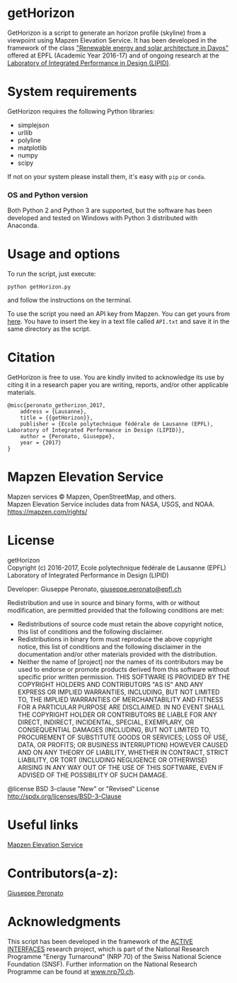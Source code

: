getHorizon
========================================
GetHorizon is a script to generate an horizon profile (skyline) from a viewpoint using Mapzen Elevation Service.
It has been developed in the framework of the class ["Renewable energy and solar architecture in Davos"](http://edu.epfl.ch/coursebook/fr/renewable-energy-and-solar-architecture-in-davos-PENS-210) offered at EPFL (Academic Year 2016-17) and of ongoing research at the [Laboratory of Integrated Performance in Design (LIPID)](http://lipid.epfl.ch/research/energy).

System requirements
========================================
GetHorizon requires the following Python libraries:
- simplejson
- urllib
- polyline
- matplotlib
- numpy
- scipy

If not on your system please install them, it's easy with `pip` or `conda`.

### OS and Python version
  
Both Python 2 and Python 3 are supported, but the software has been developed and tested on Windows with Python 3 distributed with Anaconda.

Usage and options
========================================
To run the script, just execute:

```
python getHorizon.py
```
and follow the instructions on the terminal.

To use the script you need an API key from Mapzen. You can get yours from [here](https://mapzen.com/developers/sign_in). You have to insert the key in a text file called `API.txt` and save it in the same directory as the script.

Citation
========================================
GetHorizon is free to use. You are kindly invited to acknowledge its use by citing it in a research paper you are writing, reports, and/or other applicable materials.
   
	@misc{peronato_gethorizon_2017,
		address = {Lausanne},
		title = {{getHorizon}},
		publisher = {Ecole polytechnique fédérale de Lausanne (EPFL), Laboratory of Integrated Performance in Design (LIPID)},
		author = {Peronato, Giuseppe},
		year = {2017}
	}


Mapzen Elevation Service
========================================
Mapzen services © Mapzen, OpenStreetMap, and others.   
Mapzen Elevation Service includes data from NASA, USGS, and NOAA.   
https://mapzen.com/rights/


License
========================================
getHorizon  
Copyright (c) 2016-2017, Ecole polytechnique fédérale de Lausanne (EPFL)     
Laboratory of Integrated Performance in Design (LIPID)  

Developer: Giuseppe Peronato, giuseppe.peronato@epfl.ch


Redistribution and use in source and binary forms, with or without
modification, are permitted provided that the following conditions are met:
* Redistributions of source code must retain the above copyright notice, this
  list of conditions and the following disclaimer.
* Redistributions in binary form must reproduce the above copyright notice,
  this list of conditions and the following disclaimer in the documentation
  and/or other materials provided with the distribution.
* Neither the name of [project] nor the names of its
  contributors may be used to endorse or promote products derived from
  this software without specific prior written permission.
THIS SOFTWARE IS PROVIDED BY THE COPYRIGHT HOLDERS AND CONTRIBUTORS "AS IS"
AND ANY EXPRESS OR IMPLIED WARRANTIES, INCLUDING, BUT NOT LIMITED TO, THE
IMPLIED WARRANTIES OF MERCHANTABILITY AND FITNESS FOR A PARTICULAR PURPOSE ARE
DISCLAIMED. IN NO EVENT SHALL THE COPYRIGHT HOLDER OR CONTRIBUTORS BE LIABLE
FOR ANY DIRECT, INDIRECT, INCIDENTAL, SPECIAL, EXEMPLARY, OR CONSEQUENTIAL
DAMAGES (INCLUDING, BUT NOT LIMITED TO, PROCUREMENT OF SUBSTITUTE GOODS OR
SERVICES; LOSS OF USE, DATA, OR PROFITS; OR BUSINESS INTERRUPTION) HOWEVER
CAUSED AND ON ANY THEORY OF LIABILITY, WHETHER IN CONTRACT, STRICT LIABILITY,
OR TORT (INCLUDING NEGLIGENCE OR OTHERWISE) ARISING IN ANY WAY OUT OF THE USE
OF THIS SOFTWARE, EVEN IF ADVISED OF THE POSSIBILITY OF SUCH DAMAGE.
 
@license BSD 3-clause "New" or "Revised" License <http://spdx.org/licenses/BSD-3-Clause>


Useful links
========================================
[Mapzen Elevation Service](https://mapzen.com/documentation/elevation/elevation-service/)


Contributors(a-z):
========================================
[Giuseppe Peronato](https://github.com/gperonato)


Acknowledgments
========================================
This script has been developed in the framework of the [ACTIVE INTERFACES](http://www.activeinterfaces.ch) research project, which is part of the National Research Programme "Energy Turnaround" (NRP 70) of the Swiss National Science Foundation (SNSF). Further information on the National Research Programme can be found at www.nrp70.ch.
